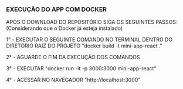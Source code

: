 ### EXECUÇÃO DO APP COM DOCKER 

APÓS O DOWNLOAD DO REPOSITÓRIO SIGA OS SEGUINTES PASSOS:
(Considerando que o Docker já esteja instalado)

1° - EXECUTAR O SEGUINTE COMANDO NO TERMINAL DENTRO DO DIRETÓRIO RAIZ DO PROJETO "docker build -t mini-app-react ."

2° - AGUARDE O FIM DA EXECUÇÃO DOS COMANDOS

3° - EXECUTAR "docker run -it -p 3000:3000 mini-app-react"

4° - ACESSAR NO NAVEGADOR "http://localhost:3000"
